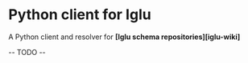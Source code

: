 # Python client for Iglu

A Python client and resolver for **[Iglu schema repositories][iglu-wiki]** 

-- TODO --
